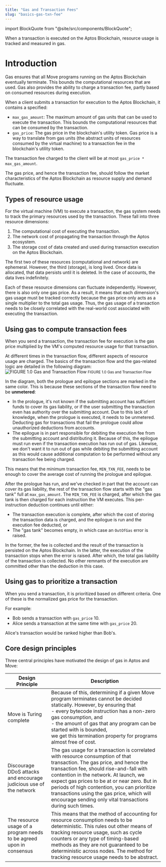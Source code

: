 ```yaml
---
title: "Gas and Transaction Fees"
slug: "basics-gas-txn-fee"
---
```

import BlockQuote from "@site/src/components/BlockQuote";

When a transaction is executed on the Aptos Blockchain, resource usage is tracked and measured in gas.

# Introduction

Gas ensures that all Move programs running on the Aptos Blockchain eventually terminate. This bounds the computational resources that are used. Gas also provides the ability to charge a transaction fee, partly based on consumed resources during execution.

When a client submits a transaction for execution to the Aptos Blockchain, it contains a specified:

* `max_gas_amount`: The maximum amount of gas units that can be used to execute the transaction. This bounds the computational resources that can be consumed by the transaction.
* `gas_price`: The gas price in the blockchain's utility token. Gas price is a way to translate from gas units (the abstract units of resources consumed by the virtual machine) to a transaction fee in the blockchain's utility token.

The transaction fee charged to the client will be at most `gas_price * max_gas_amount`.

The gas price, and hence the transaction fee, should follow the market characteristics of the Aptos Blockchain as resource supply and demand fluctuate.

## Types of resource usage

For the virtual machine (VM) to execute a transaction, the gas system needs to track the primary resources used by the transaction. These fall into three resource dimensions:

1. The computational cost of executing the transaction.
2. The network cost of propagating the transaction through the Aptos ecosystem.
3. The storage cost of data created and used during transaction execution on the Aptos Blockchain.

The first two of these resources (computational and network) are ephemeral. However, the third (storage), is long lived. Once data is allocated, that data persists until it is deleted. In the case of accounts, the data lives indefinitely.

Each of these resource dimensions can fluctuate independently. However, there is also only one gas price. As a result, it means that each dimension's gas usage must be tracked correctly because the gas price only acts as a single multiplier to the total gas usage. Thus, the gas usage of a transaction needs to be closely correlated with the real-world cost associated with executing the transaction.

## Using gas to compute transaction fees

When you send a transaction, the transaction fee for execution is the gas price multiplied by the VM's computed resource usage for that transaction.

At different times in the transaction flow, different aspects of resource usage are charged. The basics of the transaction flow and the gas-related logic are detailed in the following diagram:
![FIGURE 1.0 Gas and Transaction Flow](/img/docs/using-gas.svg)
<small className="figure">FIGURE 1.0 Gas and Transaction Flow</small>

In the diagram, both the prologue and epilogue sections are marked in the same color. This is because these sections of the transaction flow need to be **unmetered**:
* In the prologue, it's not known if the submitting account has sufficient funds to cover its gas liability, or if the user submitting the transaction even has authority over the submitting account. Due to this lack of knowledge, when the prologue is executed, it needs to be unmetered. Deducting gas for transactions that fail the prologue could allow unauthorized deductions from accounts.
* The epilogue is in part responsible for debiting the execution fee from the submitting account and distributing it. Because of this, the epilogue must run even if the transaction execution has run out of gas. Likewise, we don't want it to run out of gas while debiting the submitting account as this would cause additional computation to be performed without any transaction fee being charged.

This means that the minimum transaction fee, `MIN_TXN_FEE`, needs to be enough to cover the average cost of running the prologue and epilogue.

After the prologue has run, and we've checked in part that the account can cover its gas liability, the rest of the transaction flow starts with the "gas tank" full at `max_gas_amount`. The `MIN_TXN_FEE` is charged, after which the gas tank is then charged for each instruction the VM executes. This per-instruction deduction continues until either:
* The transaction execution is complete, after which the cost of storing the transaction data is charged, and the epilogue is run and the execution fee deducted, or
* The "gas tank" becomes empty, in which case an `OutOfGas` error is raised.

In the former, the fee is collected and the result of the transaction is persisted on the Aptos Blockchain. In the latter, the execution of the transaction stops when the error is raised. After which, the total gas liability of the transaction is collected. No other remnants of the execution are committed other than the deduction in this case.

## Using gas to prioritize a transaction

When you send a transaction, it is prioritized based on different criteria. One of these is the normalized gas price for the transaction.

For example:

* Bob sends a transaction with `gas_price` 10.
* Alice sends a transaction at the same time with `gas_price` 20.

Alice's transaction would be ranked higher than Bob's.

## Core design principles
Three central principles have motivated the design of gas in Aptos and Move:

| Design Principle | Description |
| ---------- | ---------- |
| Move is Turing complete | Because of this, determining if a given Move program terminates cannot be decided statically. However, by ensuring that <br/>  - every bytecode instruction has a non-zero gas consumption, and <br/>  - the amount of gas that any program can be started with is bounded, <br/>  we get this termination property for programs almost free of cost. |
| Discourage DDoS attacks and encourage judicious use of the network | The gas usage for a transaction is correlated with resource consumption of that transaction. The gas price, and hence the transaction fee, should rise-and-fall with contention in the network. At launch, we expect gas prices to be at or near zero. But in periods of high contention, you can prioritize transactions using the gas price, which will encourage sending only vital transactions during such times. |
| The resource usage of a program needs to be agreed upon in consensus | This means that the method of accounting for resource consumption needs to be deterministic. This rules out other means of tracking resource usage, such as cycle counters or any type of timing-based methods as they are not guaranteed to be deterministic across nodes. The method for tracking resource usage needs to be abstract. |
